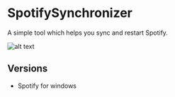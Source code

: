 # SpotifySynchronizer
A simple tool which helps you sync and restart Spotify.

![alt text](https://i.imgur.com/0O2cmnZ.png)

## Versions
- Spotify for windows
